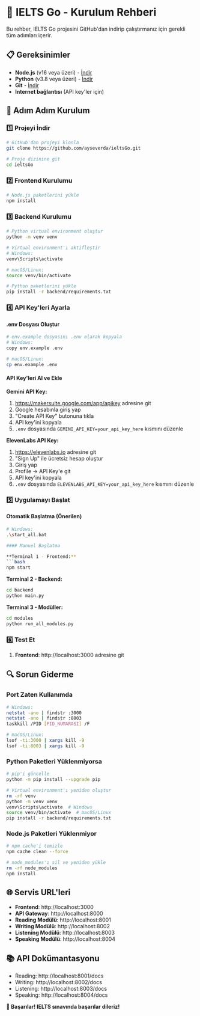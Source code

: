 # 🚀 IELTS Go - Kurulum Rehberi

Bu rehber, IELTS Go projesini GitHub'dan indirip çalıştırmanız için gerekli tüm adımları içerir.

## 📋 Gereksinimler

- **Node.js** (v16 veya üzeri) - [İndir](https://nodejs.org/)
- **Python** (v3.8 veya üzeri) - [İndir](https://python.org/)
- **Git** - [İndir](https://git-scm.com/)
- **Internet bağlantısı** (API key'ler için)

## 🔧 Adım Adım Kurulum

### 1️⃣ Projeyi İndir

```bash
# GitHub'dan projeyi klonla
git clone https://github.com/ayseverda/ieltsGo.git

# Proje dizinine git
cd ieltsGo
```

### 2️⃣ Frontend Kurulumu

```bash
# Node.js paketlerini yükle
npm install
```

### 3️⃣ Backend Kurulumu

```bash
# Python virtual environment oluştur
python -m venv venv

# Virtual environment'ı aktifleştir
# Windows:
venv\Scripts\activate

# macOS/Linux:
source venv/bin/activate

# Python paketlerini yükle
pip install -r backend/requirements.txt
```

### 4️⃣ API Key'leri Ayarla

#### .env Dosyası Oluştur

```bash
# env.example dosyasını .env olarak kopyala
# Windows:
copy env.example .env

# macOS/Linux:
cp env.example .env
```

#### API Key'leri Al ve Ekle

**Gemini API Key:**
1. https://makersuite.google.com/app/apikey adresine git
2. Google hesabınla giriş yap
3. "Create API Key" butonuna tıkla
4. API key'ini kopyala
5. `.env` dosyasında `GEMINI_API_KEY=your_api_key_here` kısmını düzenle

**ElevenLabs API Key:**
1. https://elevenlabs.io adresine git
2. "Sign Up" ile ücretsiz hesap oluştur
3. Giriş yap
4. Profile → API Key'e git
5. API key'ini kopyala
6. `.env` dosyasında `ELEVENLABS_API_KEY=your_api_key_here` kısmını düzenle


### 5️⃣ Uygulamayı Başlat

#### Otomatik Başlatma (Önerilen)

```bash
# Windows:
.\start_all.bat

#### Manuel Başlatma

**Terminal 1 - Frontend:**
```bash
npm start
```

**Terminal 2 - Backend:**
```bash
cd backend
python main.py
```

**Terminal 3 - Modüller:**
```bash
cd modules
python run_all_modules.py
```

### 6️⃣ Test Et

1. **Frontend**: http://localhost:3000 adresine git

## 🔍 Sorun Giderme

### Port Zaten Kullanımda

```bash
# Windows:
netstat -ano | findstr :3000
netstat -ano | findstr :8003
taskkill /PID [PID_NUMARASI] /F

# macOS/Linux:
lsof -ti:3000 | xargs kill -9
lsof -ti:8003 | xargs kill -9
```

### Python Paketleri Yüklenmiyorsa

```bash
# pip'i güncelle
python -m pip install --upgrade pip

# Virtual environment'ı yeniden oluştur
rm -rf venv
python -m venv venv
venv\Scripts\activate  # Windows
source venv/bin/activate  # macOS/Linux
pip install -r backend/requirements.txt
```

### Node.js Paketleri Yüklenmiyor

```bash
# npm cache'i temizle
npm cache clean --force

# node_modules'ı sil ve yeniden yükle
rm -rf node_modules
npm install
```

## 🌐 Servis URL'leri

- **Frontend**: http://localhost:3000
- **API Gateway**: http://localhost:8000
- **Reading Modülü**: http://localhost:8001
- **Writing Modülü**: http://localhost:8002
- **Listening Modülü**: http://localhost:8003
- **Speaking Modülü**: http://localhost:8004

## 📚 API Dokümantasyonu

- Reading: http://localhost:8001/docs
- Writing: http://localhost:8002/docs
- Listening: http://localhost:8003/docs
- Speaking: http://localhost:8004/docs



**🎉 Başarılar! IELTS sınavında başarılar dileriz!**
